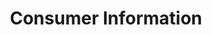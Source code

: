 ---
inv_num: 2012-070
add_credit:
url: 2012-070-consumer-information
title: Consumer Information
year: '2012'
display_year: '2012'
medium: 'Wastebasket, Sprite Zero cans. '
dims: 11 x 11 x 15 in
pitch:
ps:
live_url:
youtube:
related_code:
subheading:
download:
commission:
layout: things-i-made
---